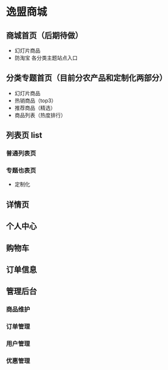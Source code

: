 # 逸盟商城
## 商城首页（后期待做）
- 幻灯片商品
- 防淘宝 各分类主题站点入口

## 分类专题首页（目前分农产品和定制化两部分）
- 幻灯片商品
- 热销商品（top3）
- 推荐商品（精选）
- 商品列表（热度排行）
## 列表页 list
### 普通列表页
### 专题也表页 
- 定制化

## 详情页
## 个人中心
## 购物车
## 订单信息
## 管理后台
### 商品维护
### 订单管理
### 用户管理
### 优惠管理

